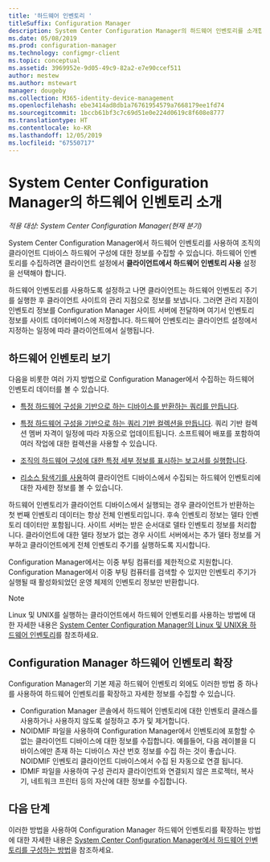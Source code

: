 ```yaml
---
title: '하드웨어 인벤토리 '
titleSuffix: Configuration Manager
description: System Center Configuration Manager의 하드웨어 인벤토리를 소개합니다.
ms.date: 05/08/2019
ms.prod: configuration-manager
ms.technology: configmgr-client
ms.topic: conceptual
ms.assetid: 3969952e-9d05-49c9-82a2-e7e90ccef511
author: mestew
ms.author: mstewart
manager: dougeby
ms.collection: M365-identity-device-management
ms.openlocfilehash: ebe3414ad8db1a76761954579a7668179ee1fd74
ms.sourcegitcommit: 1bccb61bf3c7c69d51e0e224d0619c8f608e8777
ms.translationtype: HT
ms.contentlocale: ko-KR
ms.lasthandoff: 12/05/2019
ms.locfileid: "67550717"
---
```

# <a name="introduction-to-hardware-inventory-in-system-center-configuration-manager"></a>System Center Configuration Manager의 하드웨어 인벤토리 소개

*적용 대상: System Center Configuration Manager(현재 분기)*

System Center Configuration Manager에서 하드웨어 인벤토리를 사용하여 조직의 클라이언트 디바이스 하드웨어 구성에 대한 정보를 수집할 수 있습니다. 하드웨어 인벤토리를 수집하려면 클라이언트 설정에서 **클라이언트에서 하드웨어 인벤토리 사용** 설정을 선택해야 합니다.  

 하드웨어 인벤토리를 사용하도록 설정하고 나면 클라이언트는 하드웨어 인벤토리 주기를 실행한 후 클라이언트 사이트의 관리 지점으로 정보를 보냅니다. 그러면 관리 지점이 인벤토리 정보를 Configuration Manager 사이트 서버에 전달하며 여기서 인벤토리 정보를 사이트 데이터베이스에 저장합니다. 하드웨어 인벤토리는 클라이언트 설정에서 지정하는 일정에 따라 클라이언트에서 실행됩니다.  
## <a name="view-hardware-inventory"></a>하드웨어 인벤토리 보기 

 다음을 비롯한 여러 가지 방법으로 Configuration Manager에서 수집하는 하드웨어 인벤토리 데이터를 볼 수 있습니다.  

- [특정 하드웨어 구성을 기반으로 하는 디바이스를 반환하는 쿼리를 만듭니다](../../../../core/servers/manage/introduction-to-queries.md).  

- [특정 하드웨어 구성을 기반으로 하는 쿼리 기반 컬렉션을 만듭니다](../../../../core/clients/manage/collections/introduction-to-collections.md). 쿼리 기반 컬렉션 멤버 자격이 일정에 따라 자동으로 업데이트됩니다. 소프트웨어 배포를 포함하여 여러 작업에 대한 컬렉션을 사용할 수 있습니다.

- [조직의 하드웨어 구성에 대한 특정 세부 정보를 표시하는 보고서를 실행합니다](../../../../core/servers/manage/reporting.md).

- [리소스 탐색기를 사용](../../../../core/clients/manage/inventory/use-resource-explorer-to-view-hardware-inventory.md)하여 클라이언트 디바이스에서 수집되는 하드웨어 인벤토리에 대한 자세한 정보를 볼 수 있습니다.

하드웨어 인벤토리가 클라이언트 디바이스에서 실행되는 경우 클라이언트가 반환하는 첫 번째 인벤토리 데이터는 항상 전체 인벤토리입니다. 후속 인벤토리 정보는 델타 인벤토리 데이터만 포함됩니다. 사이트 서버는 받은 순서대로 델타 인벤토리 정보를 처리합니다. 클라이언트에 대한 델타 정보가 없는 경우 사이트 서버에서는 추가 델타 정보를 거부하고 클라이언트에게 전체 인벤토리 주기를 실행하도록 지시합니다.  

 Configuration Manager에서는 이중 부팅 컴퓨터를 제한적으로 지원합니다. Configuration Manager에서 이중 부팅 컴퓨터를 검색할 수 있지만 인벤토리 주기가 실행될 때 활성화되었던 운영 체제의 인벤토리 정보만 반환합니다.  

> [!NOTE]  
>  Linux 및 UNIX를 실행하는 클라이언트에서 하드웨어 인벤토리를 사용하는 방법에 대한 자세한 내용은 [System Center Configuration Manager의 Linux 및 UNIX용 하드웨어 인벤토리](../../../../core/clients/manage/inventory/hardware-inventory-for-linux-and-unix.md)를 참조하세요.  

## <a name="extending-configuration-manager-hardware-inventory"></a>Configuration Manager 하드웨어 인벤토리 확장  
 Configuration Manager의 기본 제공 하드웨어 인벤토리 외에도 이러한 방법 중 하나를 사용하여 하드웨어 인벤토리를 확장하고 자세한 정보를 수집할 수 있습니다.  

- Configuration Manager 콘솔에서 하드웨어 인벤토리에 대한 인벤토리 클래스를 사용하거나 사용하지 않도록 설정하고 추가 및 제거합니다.  
- NOIDMIF 파일을 사용하여 Configuration Manager에서 인벤토리에 포함할 수 없는 클라이언트 디바이스에 대한 정보를 수집합니다. 예를들어, 다음 레이블을 디바이스에만 존재 하는 디바이스 자산 번호 정보를 수집 하는 것이 좋습니다. NOIDMIF 인벤토리 클라이언트 디바이스에서 수집 된 자동으로 연결 됩니다.  
- IDMIF 파일을 사용하여 구성 관리자 클라이언트와 연결되지 않은 프로젝터, 복사기, 네트워크 프린터 등의 자산에 대한 정보를 수집합니다.


## <a name="next-steps"></a>다음 단계
이러한 방법을 사용하여 Configuration Manager 하드웨어 인벤토리를 확장하는 방법에 대한 자세한 내용은 [System Center Configuration Manager에서 하드웨어 인벤토리를 구성하는 방법](../../../../core/clients/manage/inventory/configure-hardware-inventory.md)을 참조하세요.  
